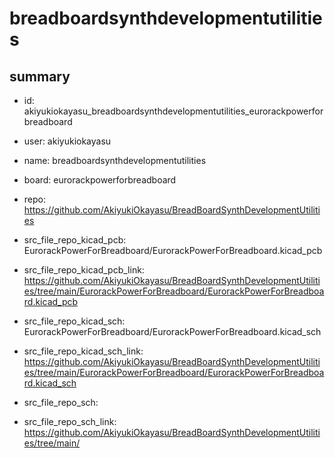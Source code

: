 # breadboardsynthdevelopmentutilities
 
## summary 
* id: akiyukiokayasu_breadboardsynthdevelopmentutilities_eurorackpowerforbreadboard
* user: akiyukiokayasu
* name: breadboardsynthdevelopmentutilities
* board: eurorackpowerforbreadboard
* repo: https://github.com/AkiyukiOkayasu/BreadBoardSynthDevelopmentUtilities
* src_file_repo_kicad_pcb: EurorackPowerForBreadboard/EurorackPowerForBreadboard.kicad_pcb
* src_file_repo_kicad_pcb_link: https://github.com/AkiyukiOkayasu/BreadBoardSynthDevelopmentUtilities/tree/main/EurorackPowerForBreadboard/EurorackPowerForBreadboard.kicad_pcb
* src_file_repo_kicad_sch: EurorackPowerForBreadboard/EurorackPowerForBreadboard.kicad_sch
* src_file_repo_kicad_sch_link: https://github.com/AkiyukiOkayasu/BreadBoardSynthDevelopmentUtilities/tree/main/EurorackPowerForBreadboard/EurorackPowerForBreadboard.kicad_sch

* src_file_repo_sch: 
* src_file_repo_sch_link: https://github.com/AkiyukiOkayasu/BreadBoardSynthDevelopmentUtilities/tree/main/






